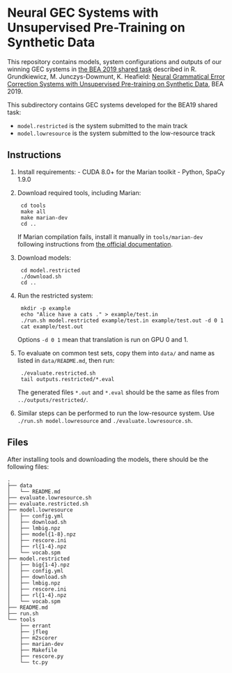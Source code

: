 # Neural GEC Systems with Unsupervised Pre-Training on Synthetic Data

This repository contains models, system configurations and outputs of our
winning GEC systems in [the BEA 2019 shared
task](https://www.cl.cam.ac.uk/research/nl/bea2019st/) described in R.
Grundkiewicz, M. Junczys-Dowmunt, K. Heafield: [Neural Grammatical Error
Correction Systems with Unsupervised Pre-training on Synthetic
Data](https://www.aclweb.org/anthology/W19-4427), BEA 2019.

This subdirectory contains GEC systems developed for the BEA19 shared task:
- `model.restricted` is the system submitted to the main track
- `model.lowresource` is the system submitted to the low-resource track


## Instructions

1. Install requirements:
        - CUDA 8.0+ for the Marian toolkit
        - Python, SpaCy 1.9.0

1. Download required tools, including Marian:

        cd tools
        make all
        make marian-dev
        cd ..

    If Marian compilation fails, install it manually in `tools/marian-dev`
    following instructions from [the official
    documentation](https://marian-nmt.github.io/docs/).

1. Download models:

        cd model.restricted
        ./download.sh
        cd ..

1. Run the restricted system:

        mkdir -p example
        echo "Alice have a cats ." > example/test.in
        ./run.sh model.restricted example/test.in example/test.out -d 0 1
        cat example/test.out

    Options `-d 0 1` mean that translation is run on GPU 0 and 1.

1. To evaluate on common test sets, copy them into `data/` and name as
   listed in `data/README.md`, then run:

        ./evaluate.restricted.sh
        tail outputs.restricted/*.eval

    The generated files `*.out` and `*.eval` should be the same as files from
    `../outputs/restricted/`.

1. Similar steps can be performed to run the low-resource system. Use `./run.sh
   model.lowresource` and `./evaluate.lowresource.sh`.


## Files

After installing tools and downloading the models, there should be the
following files:

```
.
├── data
│   └── README.md
├── evaluate.lowresource.sh
├── evaluate.restricted.sh
├── model.lowresource
│   ├── config.yml
│   ├── download.sh
│   ├── lmbig.npz
│   ├── model{1-8}.npz
│   ├── rescore.ini
│   ├── rl{1-4}.npz
│   └── vocab.spm
├── model.restricted
│   ├── big{1-4}.npz
│   ├── config.yml
│   ├── download.sh
│   ├── lmbig.npz
│   ├── rescore.ini
│   ├── rl{1-4}.npz
│   └── vocab.spm
├── README.md
├── run.sh
└── tools
    ├── errant
    ├── jfleg
    ├── m2scorer
    ├── marian-dev
    ├── Makefile
    ├── rescore.py
    └── tc.py
```
